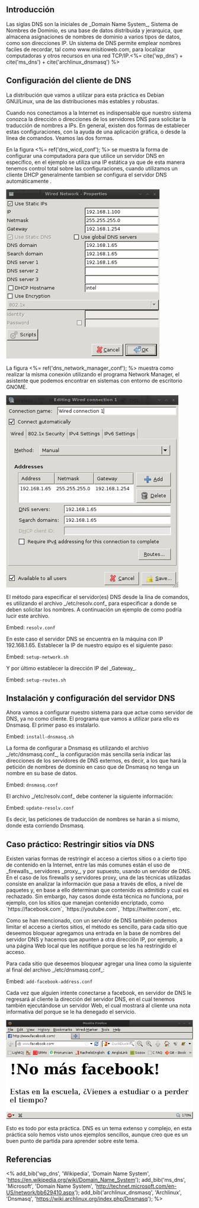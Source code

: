 ## Introducción 

<p>Las siglas DNS son la iniciales de _Domain Name System_, Sistema de Nombres de Dominio, es una base de datos distribuida y jerarquica, que almacena asignaciones de nombres de dominio a varios tipos de datos, como son direcciones IP. Un sistema de DNS permite emplear nombres faciles de recordar, tal como www.misitioweb.com, para localizar computadoras y otros recursos en una red TCP/IP.<%= cite('wp_dns') + cite('ms_dns') + cite('archlinux_dnsmasq') %></p>

## Configuración del cliente de DNS

<p>La distribución que vamos a utilizar para esta práctica es Debian GNU/Linux, una de las distribuciones más estables y robustas.</p>

<p>Cuando nos conectamos a la Internet es indispensable que nuestro sistema conozca la dirección o direcciones de los servidores DNS para solicitar la traducción de nombres a IPs. En general, existen dos formas de establecer estas configuraciones, con la ayuda de una aplicación gráfica, o desde la línea de comandos. Veamos las dos formas.</p>

<p>En la figura <%= ref('dns_wicd_conf'); %> se muestra la forma de configurar una computadora para que utilice un servidor DNS en específico, en el ejemplo se utiliza una IP estática ya que de esta manera tenemos control total sobre las configuraciones, cuando utilizamos un cliente DHCP generalmente tambien se configura el servidor DNS automáticamente .</p>

![Configuración de IP estática y servidor DNS con wicd](dns_wicd_conf.png)

<p>La figura <%= ref('dns_network_manager_conf'); %> muestra como realizar la misma conexión utilizando el programa Network Manager, el asistente que podemos encontrar en sistemas con entorno de escritorio GNOME.</p>

![Configuración de IP estática y servidor DNS con Network Manager](dns_network_manager_conf.png)

<p>El método para especificar el servidor(es) DNS desde la lína de comandos, es utilizando el archivo _/etc/resolv.conf_ para especificar a donde se deben solicitar los nombres. A continuación un ejemplo de como podría lucir este archivo.</p>

Embed: `resolv.conf`

<p>En este caso el servidor DNS se encuentra en la máquina con IP 192.168.1.65. Establecer la IP de nuestro equipo es el siguiente paso:</p>

Embed: `setup-network.sh`

<p>Y por último establecer la dirección IP del _Gateway_.</p>

Embed: `setup-routes.sh`

## Instalación y configuración del servidor DNS

<p>Ahora vamos a configurar nuestro sistema para que actue como servidor de DNS, ya no como cliente. El programa que vamos a utilizar para ello es Dnsmasq. El primer paso es instalarlo.</p>

Embed: `install-dnsmasq.sh`

<p>La forma de configurar a Dnsmasq es utilizando el archivo _/etc/dnsmasq.conf_, la configuración más sencilla sería indicar las direcciones de los servidores de DNS externos, es decir, a los que hará la petición de nombres de dominio en caso que de Dnsmasq no tenga un nombre en su base de datos. </p>

Embed: `dnsmasq.conf`

<p>El archivo _/etc/resolv.conf_ debe contener la siguiente información:</p>

Embed: `update-resolv.conf`

<p>Es decir, las peticiones de traducción de nombres se harán a si mismo, donde esta corriendo Dnsmasq.</p>

## Caso práctico: Restringir sitios vía DNS

<p>Existen varias formas de restringir el acceso a ciertos sitios o a cierto tipo de contenido en la Internet, entre las más comunes están el uso de _firewalls_, servidores _proxy_, y por supuesto, usando un servidor de DNS. En el caso de los firewalls y servidores proxy,  una de las técnicas utilizadas consiste en analizar la información que pasa a través de ellos, a nivel de paquetes y, en base a ello determinan que contenido es admitido y cual es rechazado. Sin embargo, hay casos donde ésta técnica no funciona, por ejemplo, con los sitios que manejan contenido encriptado, como `https://facebook.com`, `https://youtube.com`, `https://twitter.com`, etc.</p>

<p>Como se han mencionado, con un servidor de DNS también podemos limitar el acceso a ciertos sitios, el método es sencillo, para cada sitio que deseemos bloquear agregamos una entrada en la base de nombres del servidor DNS y hacemos que apunten a otra dirección IP, por ejemplo, a una página Web local que les notifique porque se les ha restringido el acceso.</p>

<p>Para cada sitio que deseemos bloquear agregar una línea como la siguiente al final del archivo _/etc/dnsmasq.conf_:</p>

Embed: `add-facebook-address.conf`

<p>Cada vez que alguien intente conectarse a facebook, en servidor de DNS le regresará al cliente la dirección del servidor DNS, en el cual tenemos también ejecutándose un servidor Web, el cual mostrará al cliente una nota informativa del porque se le ha denegado el servicio.</p>

![Denegación de acceso a facebook usando DNS](dns_deny_facebook.png)

<p>Esto es todo por esta práctica. DNS es un tema extenso y complejo, en esta práctica solo hemos visto unos ejemplos sencillos, aunque creo que es un buen punto de partida para aprender sobre este tema.</p>

## Referencias

<%
add_bib('wp_dns', 'Wikipedia', 'Domain Name System', 'https://en.wikipedia.org/wiki/Domain_Name_System');
add_bib('ms_dns', 'Microsoft', 'Domain Name System', 'http://technet.microsoft.com/en-US/network/bb629410.aspx');
add_bib('archlinux_dnsmasq', 'Archlinux', 'Dnsmasq', 'https://wiki.archlinux.org/index.php/Dnsmasq');
%>
